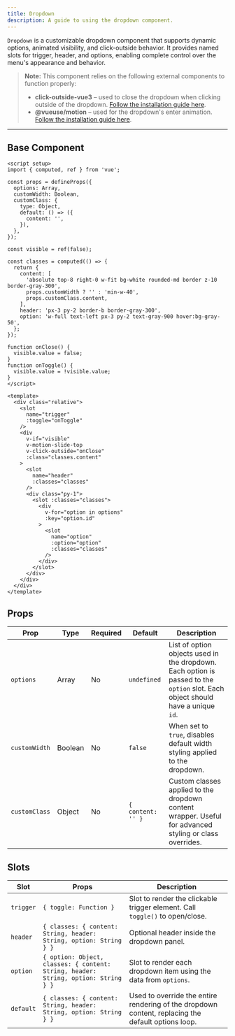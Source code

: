 ```yaml
---
title: Dropdown
description: A guide to using the dropdown component.
---
```


`Dropdown` is a customizable dropdown component that supports dynamic options, animated visibility, and click-outside behavior. It provides named slots for trigger, header, and options, enabling complete control over the menu's appearance and behavior.

> **Note:** This component relies on the following external components to function properly:
> * **click-outside-vue3** – used to close the dropdown when clicking outside of the dropdown. [Follow the installation guide here](https://www.npmjs.com/package/click-outside-vue3).
> * **@vueuse/motion** – used for the dropdown's enter animation. [Follow the installation guide here](https://www.npmjs.com/package/v-click-outside).

---

## Base Component

```vue
<script setup>
import { computed, ref } from 'vue';

const props = defineProps({
  options: Array,
  customWidth: Boolean,
  customClass: {
    type: Object,
    default: () => ({
      content: '',
    }),
  },
});

const visible = ref(false);

const classes = computed(() => {
  return {
    content: [
      'absolute top-8 right-0 w-fit bg-white rounded-md border z-10 border-gray-300',
      props.customWidth ? '' : 'min-w-40',
      props.customClass.content,
    ],
    header: 'px-3 py-2 border-b border-gray-300',
    option: 'w-full text-left px-3 py-2 text-gray-900 hover:bg-gray-50',
  };
});

function onClose() {
  visible.value = false;
}
function onToggle() {
  visible.value = !visible.value;
}
</script>

<template>
  <div class="relative">
    <slot
      name="trigger"
      :toggle="onToggle"
    />
    <div
      v-if="visible"
      v-motion-slide-top
      v-click-outside="onClose"
      :class="classes.content"
    >
      <slot
        name="header"
        :classes="classes"
      />
      <div class="py-1">
        <slot :classes="classes">
          <div
            v-for="option in options"
            :key="option.id"
          >
            <slot
              name="option"
              :option="option"
              :classes="classes"
            />
          </div>
        </slot>
      </div>
    </div>
  </div>
</template>
```

## Props

| Prop          | Type    | Required | Default           | Description                                                                                                                     |
| ------------- | ------- | -------- | ----------------- | ------------------------------------------------------------------------------------------------------------------------------- |
| `options`     | Array   | No        | `undefined`              | List of option objects used in the dropdown. Each option is passed to the `option` slot. Each object should have a unique `id`. |
| `customWidth` | Boolean | No        | `false`           | When set to `true`, disables default width styling applied to the dropdown.                                                     |
| `customClass` | Object  | No        | `{ content: '' }` | Custom classes applied to the dropdown content wrapper. Useful for advanced styling or class overrides.                         |

## Slots

| Slot      | Props                                                                              | Description                                                                                         |
| --------- | ---------------------------------------------------------------------------------- | --------------------------------------------------------------------------------------------------- |
| `trigger` | `{ toggle: Function }`                                                             | Slot to render the clickable trigger element. Call `toggle()` to open/close.        |
| `header`  | `{ classes: { content: String, header: String, option: String } }`                 | Optional header inside the dropdown panel. |
| `option`  | `{ option: Object, classes: { content: String, header: String, option: String } }` | Slot to render each dropdown item using the data from `options`.                                    |
| `default` | `{ classes: { content: String, header: String, option: String } }`                 | Used to override the entire rendering of the dropdown content, replacing the default options loop.  |